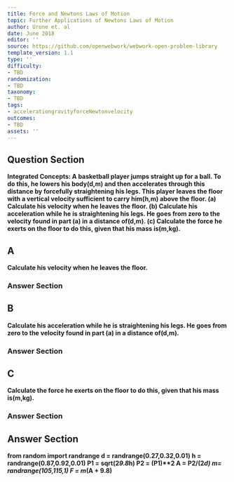 ```yaml
---
title: Force and Newtons Laws of Motion
topic: Further Applications of Newtons Laws of Motion
author: Urone et. al
date: June 2018
editor: ''
source: https://github.com/openwebwork/webwork-open-problem-library
template_version: 1.1
type: ''
difficulty:
- TBD
randomization:
- TBD
taxonomy:
- TBD
tags:
- accelerationgravityforceNewtonvelocity
outcomes:
- TBD
assets: ''
---
```


## Question Section 

<b>Integrated Concepts:<b> A basketball player jumps straight up for a ball. To do this, he lowers his body(d,m) and then accelerates through this distance by forcefully straightening his legs. This player leaves the floor with a vertical velocity sufficient to carry him(h,m) above the floor. 
(a) Calculate his velocity when he leaves the floor. 
(b) Calculate his acceleration while he is straightening his legs. He goes from zero to the velocity found in part (a) in a distance of(d,m). 
(c) Calculate the force he exerts on the floor to do this, given that his mass is(m,kg).

## A
Calculate his velocity when he leaves the floor. 
### Answer Section
## B
Calculate his acceleration while he is straightening his legs. He goes from zero to the velocity found in part (a) in a distance of(d,m). 
### Answer Section
## C
Calculate the force he exerts on the floor to do this, given that his mass is(m,kg).
### Answer Section


## Answer Section

from random import randrange
d = randrange(0.27,0.32,0.01)
h = randrange(0.87,0.92,0.01)
P1 = sqrt(2*9.8*h)
P2 = (P1)**2
A = P2/(2*d)
m= randrange(105,115,1)
F = m*(A + 9.8)